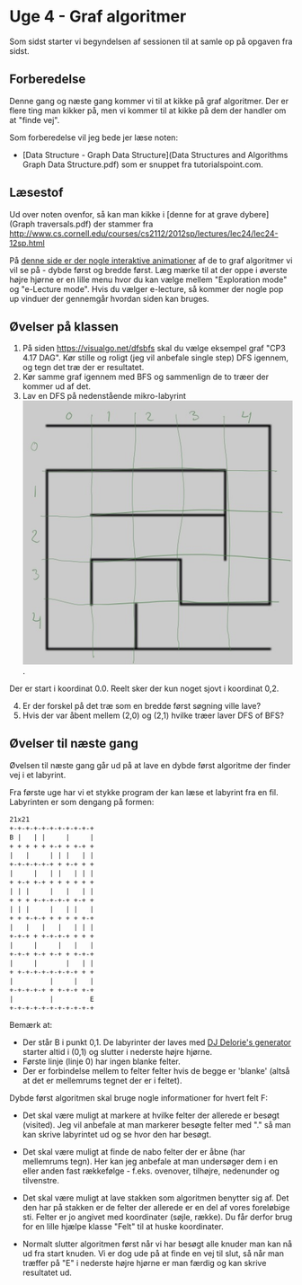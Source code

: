# Uge 4 - Graf algoritmer

Som sidst starter vi begyndelsen af sessionen til at samle op på opgaven fra sidst. 

## Forberedelse
Denne gang og næste gang kommer vi til at kikke på graf algoritmer. Der er flere ting man kikker på, men vi kommer til at kikke på dem der handler om at "finde vej".

Som forberedelse vil jeg bede jer læse noten:

* [Data Structure - Graph Data Structure](Data Structures and Algorithms Graph Data Structure.pdf) som er snuppet fra tutorialspoint.com.

## Læsestof
Ud over noten ovenfor, så kan man kikke i [denne for at grave dybere](Graph traversals.pdf) der stammer fra http://www.cs.cornell.edu/courses/cs2112/2012sp/lectures/lec24/lec24-12sp.html

På [denne side er der nogle interaktive animationer](https://visualgo.net/dfsbfs) af de to graf algoritmer vi vil se på - dybde først og bredde først. Læg mærke til at der oppe i øverste højre hjørne er en lille menu hvor du kan vælge mellem "Exploration mode" og "e-Lecture mode". Hvis du vælger e-lecture, så kommer der nogle pop up vinduer der gennemgår hvordan siden kan bruges.


## Øvelser på klassen
1. På siden <https://visualgo.net/dfsbfs> skal du vælge eksempel graf "CP3 4.17 DAG". Kør stille og roligt (jeg vil anbefale single step) DFS igennem, og tegn det træ der er resultatet. 
2. Kør samme graf igennem med BFS og sammenlign de to træer der kommer ud af det.
3. Lav en DFS på nedenstående mikro-labyrint
![](micromaze.jpg). 

Der er start i koordinat 0.0. Reelt sker der kun noget sjovt i koordinat 0,2. 

4. Er der forskel på det træ som en bredde først søgning ville lave?
5. Hvis der var åbent mellem (2,0) og (2,1) hvilke træer laver DFS of BFS?

## Øvelser til næste gang
Øvelsen til næste gang går ud på at lave en dybde først algoritme der finder vej i et labyrint.

Fra første uge har vi et stykke program der kan læse et labyrint fra en fil. Labyrinten er som dengang på formen:

```
21x21
+-+-+-+-+-+-+-+-+-+-+
B |   | |     |     |
+ + + + + +-+ + +-+ +
|   |     | | |   | |
+-+-+-+-+-+ + +-+ + +
|     |   | |   | | |
+ +-+ +-+ + + + + + +
| | |     |   |   | |
+ + + +-+-+-+-+ +-+ +
| | |     |   | |   |
+ + +-+-+ + + + + +-+
|   |   |   |   | | |
+-+-+ + +-+-+-+ + + +
|     |     |   |   |
+-+-+ +-+ +-+ + +-+-+
|     |       |   | |
+ +-+-+-+-+-+-+-+ + +
|         |     |   |
+-+-+-+-+ + +-+-+ +-+
|         |         E
+-+-+-+-+-+-+-+-+-+-+
```

Bemærk at:

* Der står B i punkt 0,1. De labyrinter der laves med [DJ Delorie's generator](http://www.delorie.com/game-room/mazes/genmaze.cgi) starter altid i (0,1) og slutter i nederste højre hjørne.
* Første linje (linje 0) har ingen blanke felter. 
* Der er forbindelse mellem to felter felter hvis de begge er 'blanke' (altså at det er mellemrums tegnet der er i feltet).

Dybde først algoritmen skal bruge nogle informationer for hvert felt F:

* Det skal være muligt at markere at hvilke felter der allerede er besøgt (visited). Jeg vil anbefale at man markerer besøgte felter med "." så man kan skrive labyrintet ud og se hvor den har besøgt.

* Det skal være muligt at finde de nabo felter der er åbne (har mellemrums tegn). Her kan jeg anbefale at man undersøger dem i en eller anden fast rækkefølge - f.eks. ovenover, tilhøjre, nedenunder og tilvenstre.

* Det skal være muligt at lave stakken som algoritmen benytter sig af. Det den har på stakken er de felter der allerede er en del af vores foreløbige sti. Felter er jo angivet med koordinater (søjle, række). Du får derfor brug for en lille hjælpe klasse "Felt" til at huske koordinater.

* Normalt slutter algoritmen først når vi har besøgt alle knuder man kan nå ud fra start knuden. Vi er dog ude på at finde en vej til slut, så når man træffer på "E" i nederste højre hjørne er man færdig og kan skrive resultatet ud.




